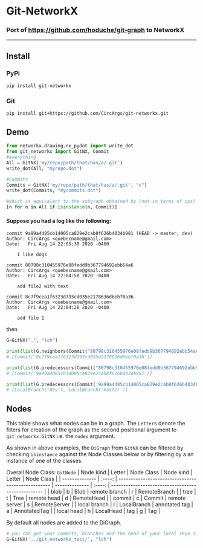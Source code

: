 # Git-NetworkX

### Port of https://github.com/hoduche/git-graph to NetworkX

---

## Install

### PyPi

`pip install git-networkx`

### Git

`pip install git+https://github.com/CircArgs/git-networkx.git`

## Demo

```python
from networkx.drawing.nx_pydot import write_dot
from git_networkx import GitNX, Commit
#everything
All = GitNX('my/repo/path/that/has/a/.git')
write_dot(All, "myrepo.dot")

#Commits
Commits = GitNX('my/repo/path/that/has/a/.git', "c")
write_dot(Commits, "mycommits.dot")

#which is equivalent to the subgraph obtained by (not in terms of ops)
[n for n in All if isinstance(n, Commit)]

```

#### Suppose you had a log like the following:

```
commit 9a99a4d85cb14005ca829e2cab8f626b4034b981 (HEAD -> master, dev)
Author: CircArgs <quebecname@gmail.com>
Date:   Fri Aug 14 22:05:30 2020 -0400

    I like dogs

commit 80798c310455976e08fedd9b367794692ebb54a6
Author: CircArgs <quebecname@gmail.com>
Date:   Fri Aug 14 22:04:58 2020 -0400

    add file2 with text

commit 8c7f9cea1f6323d793cd035e2178636d6ebf0a36
Author: CircArgs <quebecname@gmail.com>
Date:   Fri Aug 14 22:04:28 2020 -0400

    add file 1

```

then

```python
G=GitNX(".", "lch")

print(list(G.neighbors(Commit("80798c310455976e08fedd9b367794692ebb54a6"))))
# [Commit('8c7f9cea1f6323d793cd035e2178636d6ebf0a36')]

print(list(G.predecessors(Commit("80798c310455976e08fedd9b367794692ebb54a6"))))
# [Commit('9a99a4d85cb14005ca829e2cab8f626b4034b981')]

print(list(G.predecessors(Commit('9a99a4d85cb14005ca829e2cab8f626b4034b981'))))
# [LocalBranch('dev'), LocalBranch('master')]
```

## Nodes

This table shows what nodes can be in a graph. The `Letter`s denote the filters for creation of the graph as the second positional argument to `git_networkx.GitNX` i.e. the `nodes` argument.

As shown in above examples, the `DiGraph` from `GitNX` can be filtered by checking `isinstance` against the Node Classes below or by filtering by a an instance of one of the classes.

Overall Node Class: `GitNode`
| Node kind      | Letter | Node Class                                         | Node kind      | Letter | Node Class                                         |
| -------------- | :----: | -------------------------------------------------- | -------------- | :----: | -------------------------------------------------- |
| blob           | b      | Blob                                               | remote branch  | r      | RemoteBranch                                       |
| tree           | t      | Tree                                               | remote head    | d      | RemoteHead                                         |
| commit         | c      | Commit                                             | remote server  | s      | RemoteServer                                       |
| local branch   | l      | LocalBranch                                        | annotated tag  | a      | AnnotatedTag                                       |
| local head     | h      | LocalHead                                          | tag            | g      | Tag                                                |



By default all nodes are added to the DiGraph.

```python
# you can get your commits, branches and the head of your local repo simply with lch
G=GitNX('../git_networkx_test/', "lch")

```
